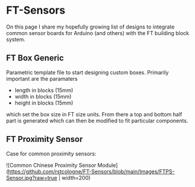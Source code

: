 # FT-Sensors

On this page I share my hopefully growing list of designs to integrate common sensor boards for Arduino (and others) with the FT building block system. 

## FT Box Generic

Parametric template file to start designing custom boxes. Primarily important are the paramaters

* length in blocks (15mm)
* width in blocks (15mm)
* height in blocks (15mm)

which set the box size in FT size units. From there a top and bottom half part is generated which can then be modified to fit particular components. 

## FT Proximity Sensor

Case for common proximity sensors:

![Common Chinese Proximity Sensor Module](https://github.com/rstcologne/FT-Sensors/blob/main/Images/FTPS-Sensor.jpg?raw=true | width=200)


